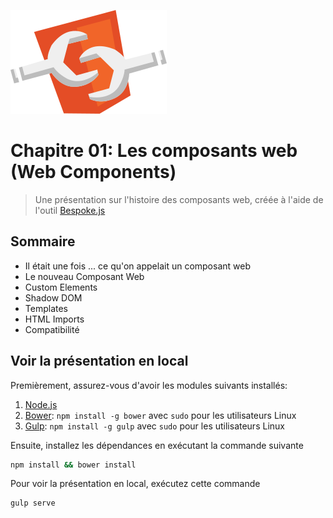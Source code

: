 ![](src/images/web-components.png)
# Chapitre 01: Les composants web (Web Components)
> Une présentation sur l'histoire des composants web, créée à l'aide de l'outil [Bespoke.js](http://markdalgleish.com/projects/bespoke.js)

## Sommaire
* Il était une fois ... ce qu'on appelait un composant web
* Le nouveau Composant Web
* Custom Elements
* Shadow DOM
* Templates
* HTML Imports
* Compatibilité

## Voir la présentation en local

Premièrement, assurez-vous d'avoir les modules suivants installés:

1. [Node.js](http://nodejs.org)
2. [Bower](http://bower.io): `npm install -g bower` avec `sudo` pour les utilisateurs Linux
3. [Gulp](http://gulpjs.com): `npm install -g gulp` avec `sudo` pour les utilisateurs Linux

Ensuite, installez les dépendances en exécutant la commande suivante

```sh
npm install && bower install
```

Pour voir la présentation en local, exécutez cette commande

```sh
gulp serve
```
